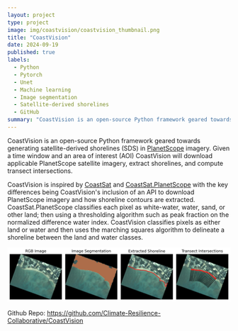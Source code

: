 ```yaml
---
layout: project
type: project
image: img/coastvision/coastvision_thumbnail.png
title: "CoastVision"
date: 2024-09-19
published: true
labels:
  - Python
  - Pytorch
  - Unet
  - Machine learning
  - Image segmentation
  - Satellite-derived shorelines
  - GitHub
summary: "CoastVision is an open-source Python framework geared towards generating satellite-derived shorelines (SDS) in PlanetScope imagery. Given a time window and an area of interest (AOI) CoastVision will download applicable PlanetScope satellite imagery, extract shorelines, and compute transect intersections."
---
```


CoastVision is an open-source Python framework geared towards generating satellite-derived shorelines (SDS) in <a href="https://developers.planet.com/docs/data/planetscope/">PlanetScope</a> imagery. Given a time window and an area of interest (AOI) CoastVision will download applicable PlanetScope satellite imagery, extract shorelines, and compute transect intersections.

CoastVision is inspired by <a href="https://github.com/kvos/CoastSat">CoastSat</a> and <a href="https://github.com/ydoherty/CoastSat.PlanetScope">CoastSat.PlanetScope</a> with the key differences being CoastVision's inclusion of an API to download PlanetScope imagery and how shoreline contours are extracted. CoastSat.PlanetScope classifies each pixel as white-water, water, sand, or other land; then using a thresholding algorithm such as peak fraction on the normalized difference water index. CoastVision classifies pixels as either land or water and then uses the marching squares algorithm to delineate a shoreline between the land and water classes.


<img class="img-fluid" src="../img/coastvision/stages_plot.jpg">
 
Github Repo: <a href="https://github.com/Climate-Resilience-Collaborative/CoastVision">https://github.com/Climate-Resilience-Collaborative/CoastVision</a>
